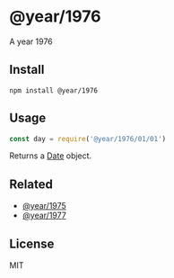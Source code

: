 # @year/1976

A year 1976

## Install

~~~
npm install @year/1976
~~~

## Usage

~~~js
const day = require('@year/1976/01/01')
~~~

Returns a [Date](https://developer.mozilla.org/en-US/docs/Web/JavaScript/Reference/Global_Objects/Date) object.

## Related

* [@year/1975](https://github.com/antonmedv/year/tree/master/packages/1975)
* [@year/1977](https://github.com/antonmedv/year/tree/master/packages/1977)

## License

MIT
